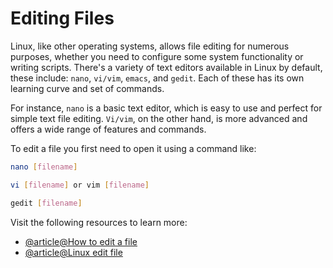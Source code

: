 # Editing Files 

Linux, like other operating systems, allows file editing for numerous purposes, whether you need to configure some system functionality or writing scripts. There's a variety of text editors available in Linux by default, these include: `nano`, `vi/vim`, `emacs`, and `gedit`. Each of these has its own learning curve and set of commands.

For instance, `nano` is a basic text editor, which is easy to use and perfect for simple text file editing. `Vi/vim`, on the other hand, is more advanced and offers a wide range of features and commands.

To edit a file you first need to open it using a command like:

```bash
nano [filename]
```

```bash
vi [filename] or vim [filename]
```

```bash
gedit [filename]
```
Visit the following resources to learn more: 

- [@article@How to edit a file](https://www.scaler.com/topics/how-to-edit-a-file-in-linux/)
- [@article@Linux edit file](https://www.tpointtech.com/linux-edit-file)    